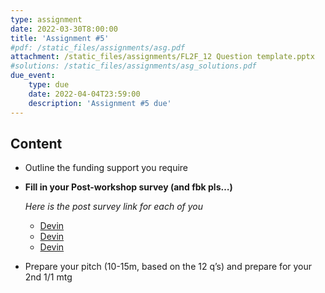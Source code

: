 ```yaml
---
type: assignment
date: 2022-03-30T8:00:00
title: 'Assignment #5'
#pdf: /static_files/assignments/asg.pdf
attachment: /static_files/assignments/FL2F_12 Question template.pptx
#solutions: /static_files/assignments/asg_solutions.pdf
due_event: 
    type: due
    date: 2022-04-04T23:59:00
    description: 'Assignment #5 due'
---
```

## Content
- Outline the funding support you require
- **Fill in your Post-workshop survey (and fbk pls…)**

  *Here is the post survey link for each of you*
  
  * [Devin](https://arxiv.org/pdf/2107.02299.pdf)
  * [Devin](https://arxiv.org/pdf/2107.02299.pdf)
  * [Devin](https://arxiv.org/pdf/2107.02299.pdf)
  
- Prepare your pitch (10-15m, based on the 12 q’s) and prepare for your 2nd 1/1 mtg




